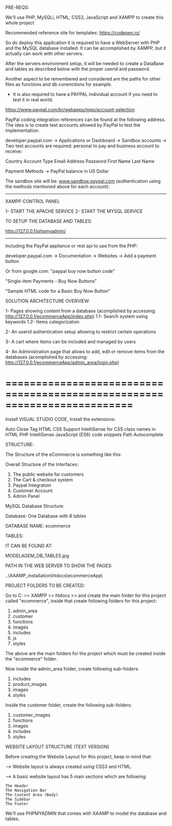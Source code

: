 PRE-REQS:

We'll use PHP, MySQLi, HTML, CSS3, JavaScript and XAMPP to create this whole project

Recommended reference site for templates: https://codepen.io/

So do deploy this application it is required to have a WebServer with PHP and the MySQL database installed. It can be accomplished by XAMPP, but it actually can work with other servers.

After the servers environment setup, it will be needed to create a DataBase and tables as described below with the proper userid and password.

Another aspect to be remembered and considered are the paths for other files as functions and db conenctions for example.

- It is also required to have a PAYPAL individual account if you need to test it in real world.

https://www.paypal.com/br/webapps/mpp/account-selection

PayPal coding integration references can be found at the following address. The idea is to create test accounts allowed by PayPal to test the implementation:

developer.paypal.com -> Applications or Dashboard -> Sandbox accounts -> Two test accounts are required: personal to pay and business account to receive:

Country
Account Type
Email Address
Password
First Name
Last Name

Payment Methods -> PayPal balance in US Dollar


The sandbox site will be: www.sandbox.paypal.com (authentication using the methods mentioned above for each account).

----------------------------------------------------

XAMPP CONTROL PANEL

1- START THE APACHE SERVICE
2- START THE MYSQL SERVICE

TO SETUP THE DATABASE AND TABLES:

http://127.0.0.1/phpmyadmin/


----------------------------------

Including the PayPal appliance or rest api to use from the PHP:

developer.paypal.com -> Documentation -> Websites -> Add a payment button

Or from google.com: "paypal buy now button code"

"Single-item Payments - Buy Now Buttons"

"Sample HTML code for a Basic Buy Now Button"



SOLUTION ARCHITECTURE OVERVIEW:

1- Pages showing content from a database
(acomplished by accessing: http://127.0.0.1/ecommerceApp/index.php)
1.1- Search system using keywords
1.2- Items categorization

2- An userid authentication setup allowing to restrict certain operations

3- A cart where items can be included and managed by users

4- An Administration page that allows to add, edit or remove items from the databases
(acomplished by accessing: http://127.0.0.1/ecommerceApp/admin_area/login.php)


=========================================================================
=========================================================================



Install VISUAL STUDIO CODE, Install the extensions:

Auto Close Tag
HTML CSS Support
IntelliSense for CSS class names in HTML
PHP IntelliSense
JavaScript (ES6) code snippets
Path Autocomplete




STRUCTURE:


The Structure of the eCommerce is something like this:

Overall Structure of the Interfaces:

1) The public website for customers
2) The Cart & checkout system
3) Paypal Integratoin
4) Customer Account
5) Admin Panel

MySQL Database Structure:

Database: One Database with 8 tables

DATABASE NAME: ecommerce

TABLES:

IT CAN BE FOUND AT: 

MODELAGEM_DB_TABLES.jpg



PATH IN THE WEB SERVER TO SHOW THE PAGES:


..\XAAMP_installation\htdocs\ecommerceApp\


PROJECT FOLDERS TO BE CREATED:

Go to C: >> XAMPP >> htdocs >> and create the main folder for this project called "ecommerce", inside that create following folders for this project:

1) admin_area
2) customer
3) functions
4) images
5) includes
6) js
7) styles

The above are the main folders for the project which must be created inside the "ecommerce" folder.

Now inside the admin_area folder, create following sub-folders:

1) includes
2) product_images
3) images
4) styles

Inside the customer folder, create the following sub-folders:

1) customer_images
2) functions
3) images
4) includes
5) styles


WEBSITE LAYOUT STRUCTURE (TEXT VERSION)


Before creating the Website Layout for this project, keep in mind that:

--> Website layout is always created using CSS3 and HTML.

--> A basic website layout has 5 main sections which are following:

    The Header
    The Navigation Bar
    The Content Area (Body)
    The Sidebar
    The Footer


We'll use PHPMYADMIN that comes with XAAMP to model the database and tables.


	


